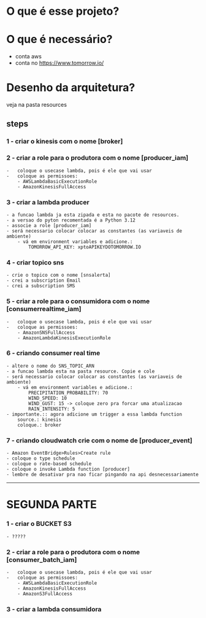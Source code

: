 # O que é esse projeto?

# O que é necessário?
- conta aws
- conta no  https://www.tomorrow.io/

# Desenho da arquitetura?
veja na pasta resources

## steps
### 1 - criar o kinesis com o nome [broker]
### 2 - criar a role para o produtora com o nome [producer_iam]
    -   coloque o usecase lambda, pois é ele que vai usar
    -   coloque as permissoes: 
        - AWSLambdaBasicExecutionRole
        - AmazonKinesisFullAccess
### 3 - criar a lambda producer
    - a funcao lambda ja esta zipada e esta no pacote de resources.
    - a versao do pyton recomentada é a Python 3.12
    - associe a role [producer_iam]
    - será necessario colocar colocar as constantes (as variaveis de ambiente)
        - vá em environment variables e adicione.:
            TOMORROW_API_KEY: xptoAPIKEYDOTOMORROW.IO 
### 4 - criar topico sns
    - crie o topico com o nome [snsalerta]
    - crei a subscription Email
    - crei a subscription SMS
### 5 - criar a role para o consumidora com o nome [consumerrealtime_iam]
    -   coloque o usecase lambda, pois é ele que vai usar
    -   coloque as permissoes: 
        - AmazonSNSFullAccess
        - AmazonLambdaKinesisExecutionRole
### 6 - criando consumer real time
    - altere o nome do SNS_TOPIC_ARN
    - a funcao lambda esta na pasta resource. Copie e cole
    - será necessario colocar colocar as constantes (as variaveis de ambiente)
        - vá em environment variables e adicione.:    
            PRECIPITATION_PROBABILITY: 70
            WIND_SPEED: 10
            WIND_GUST: 15 -> coloque zero pra forcar uma atualizacao
            RAIN_INTENSITY: 5
    - importante.:: agora adicione um trigger a essa lambda function
        source.: kinesis
        coloque.: broker
### 7 - criando cloudwatch crie com o nome de [producer_event]
    - Amazon EventBridge>Rules>Create rule
    - coloque o type schedule
    - coloque o rate-based schedule
    - coloque o invoke Lambda function [producer]
    - lembre de desativar pra nao ficar pingando na api desnecessariamente
    
    
----------------------------------------------------------
# SEGUNDA PARTE

### 1 - criar o BUCKET S3
    - ?????

### 2 - criar a role para o produtora com o nome [consumer_batch_iam]
    -   coloque o usecase lambda, pois é ele que vai usar
    -   coloque as permissoes: 
        - AWSLambdaBasicExecutionRole
        - AmazonKinesisFullAccess
        - AmazonS3FullAccess
### 3 - criar a lambda consumidora